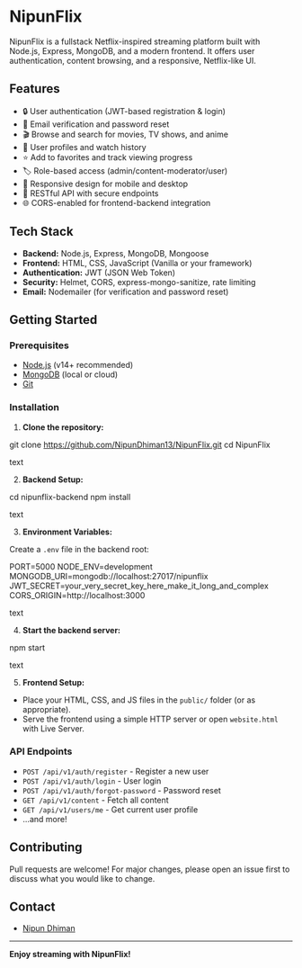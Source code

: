 # NipunFlix

NipunFlix is a fullstack Netflix-inspired streaming platform built with Node.js, Express, MongoDB, and a modern frontend. It offers user authentication, content browsing, and a responsive, Netflix-like UI.

## Features

- 🔒 User authentication (JWT-based registration & login)
- 📧 Email verification and password reset
- 🎬 Browse and search for movies, TV shows, and anime
- 📝 User profiles and watch history
- ⭐ Add to favorites and track viewing progress
- 🏷️ Role-based access (admin/content-moderator/user)
- 📱 Responsive design for mobile and desktop
- 🚀 RESTful API with secure endpoints
- 🌐 CORS-enabled for frontend-backend integration

## Tech Stack

- **Backend:** Node.js, Express, MongoDB, Mongoose
- **Frontend:** HTML, CSS, JavaScript (Vanilla or your framework)
- **Authentication:** JWT (JSON Web Token)
- **Security:** Helmet, CORS, express-mongo-sanitize, rate limiting
- **Email:** Nodemailer (for verification and password reset)

## Getting Started

### Prerequisites

- [Node.js](https://nodejs.org/) (v14+ recommended)
- [MongoDB](https://www.mongodb.com/) (local or cloud)
- [Git](https://git-scm.com/)

### Installation

1. **Clone the repository:**

git clone https://github.com/NipunDhiman13/NipunFlix.git
cd NipunFlix

text

2. **Backend Setup:**

cd nipunflix-backend
npm install

text

3. **Environment Variables:**

Create a `.env` file in the backend root:

PORT=5000
NODE_ENV=development
MONGODB_URI=mongodb://localhost:27017/nipunflix
JWT_SECRET=your_very_secret_key_here_make_it_long_and_complex
CORS_ORIGIN=http://localhost:3000

text

4. **Start the backend server:**

npm start

text

5. **Frontend Setup:**

- Place your HTML, CSS, and JS files in the `public/` folder (or as appropriate).
- Serve the frontend using a simple HTTP server or open `website.html` with Live Server.

### API Endpoints

- `POST /api/v1/auth/register` - Register a new user
- `POST /api/v1/auth/login` - User login
- `POST /api/v1/auth/forgot-password` - Password reset
- `GET /api/v1/content` - Fetch all content
- `GET /api/v1/users/me` - Get current user profile
- ...and more!

## Contributing

Pull requests are welcome! For major changes, please open an issue first to discuss what you would like to change.


## Contact

- [Nipun Dhiman](https://github.com/NipunDhiman13)

---

**Enjoy streaming with NipunFlix!**
